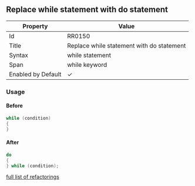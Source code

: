 ## Replace while statement with do statement

| Property | Value |
| -------- | ----- |
| Id | RR0150 |
| Title | Replace while statement with do statement |
| Syntax | while statement |
| Span | while keyword |
| Enabled by Default | &#x2713; |

### Usage

#### Before

```csharp
while (condition)
{
}
```

#### After

```csharp
do
{
} while (condition);
```

[full list of refactorings](Refactorings.md)
